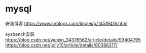 # mysql
安装博客
https://www.cnblogs.com/linglei/p/14519416.html

sysbench安装
https://blog.csdn.net/weixin_34376562/article/details/93404795
https://blog.csdn.net/jolly10/article/details/80388217/
